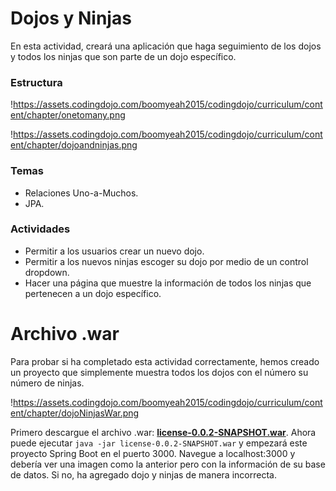 # **Dojos y Ninjas**

En esta actividad, creará una aplicación que haga seguimiento de los dojos y todos los ninjas que son parte de un dojo específico.

### **Estructura**

!https://assets.codingdojo.com/boomyeah2015/codingdojo/curriculum/content/chapter/onetomany.png

!https://assets.codingdojo.com/boomyeah2015/codingdojo/curriculum/content/chapter/dojoandninjas.png

### **Temas**

- Relaciones Uno-a-Muchos.
- JPA.

### **Actividades**

- Permitir a los usuarios crear un nuevo dojo.
- Permitir a los nuevos ninjas escoger su dojo por medio de un control dropdown.
- Hacer una página que muestre la información de todos los ninjas que pertenecen a un dojo específico.

# **Archivo .war**

Para probar si ha completado esta actividad correctamente, hemos creado un proyecto que simplemente muestra todos los dojos con el número su número de ninjas.

!https://assets.codingdojo.com/boomyeah2015/codingdojo/curriculum/content/chapter/dojoNinjasWar.png

Primero descargue el archivo .war: **[license-0.0.2-SNAPSHOT.war](https://github.com/itzedu/warFiles/raw/master/license-0.0.2-SNAPSHOT.war)**. Ahora puede ejecutar `java -jar license-0.0.2-SNAPSHOT.war` y empezará este proyecto Spring Boot en el puerto 3000. Navegue a localhost:3000 y debería ver una imagen como la anterior pero con la información de su base de datos. Si no, ha agregado dojo y ninjas de manera incorrecta.